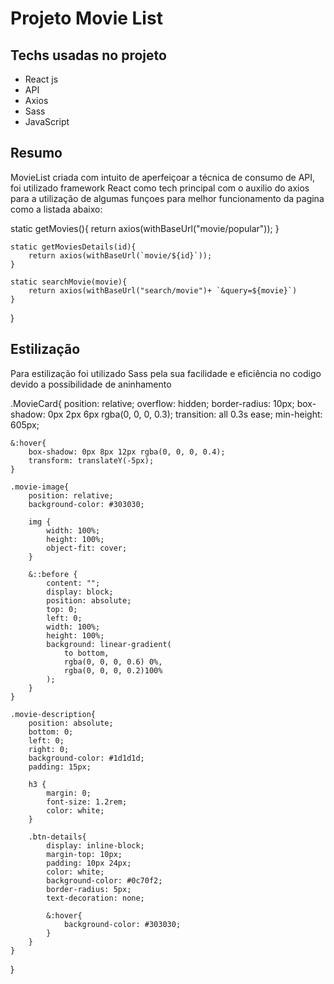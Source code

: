 # Projeto Movie List

## Techs usadas no projeto
- React js
- API
- Axios
- Sass
- JavaScript

## Resumo

MovieList criada com intuito de aperfeiçoar a técnica de consumo de API, foi utilizado framework React como tech principal com o auxilio do axios para a utilização de algumas funçoes para melhor funcionamento da pagina como a listada abaixo:

  static getMovies(){
        return axios(withBaseUrl("movie/popular"));
    }

    static getMoviesDetails(id){
        return axios(withBaseUrl(`movie/${id}`));
    }

    static searchMovie(movie){
        return axios(withBaseUrl("search/movie")+ `&query=${movie}`)
    }
}   


## Estilização

Para estilização foi utilizado Sass pela sua facilidade e eficiência no codigo devido a possibilidade de aninhamento

.MovieCard{
    position: relative;
    overflow: hidden;
    border-radius: 10px;
    box-shadow: 0px 2px 6px rgba(0, 0, 0, 0.3);
    transition: all 0.3s ease;
    min-height: 605px;

    &:hover{
        box-shadow: 0px 8px 12px rgba(0, 0, 0, 0.4);
        transform: translateY(-5px);
    }

    .movie-image{
        position: relative;
        background-color: #303030;

        img {
            width: 100%;
            height: 100%;
            object-fit: cover;
        }

        &::before {
            content: "";
            display: block;
            position: absolute;
            top: 0;
            left: 0;
            width: 100%;
            height: 100%;
            background: linear-gradient(
                to bottom,
                rgba(0, 0, 0, 0.6) 0%,
                rgba(0, 0, 0, 0.2)100%
            );
        }
    }

    .movie-description{
        position: absolute;
        bottom: 0;
        left: 0;
        right: 0;
        background-color: #1d1d1d;
        padding: 15px;

        h3 {
            margin: 0;
            font-size: 1.2rem;
            color: white;
        }

        .btn-details{
            display: inline-block;
            margin-top: 10px;
            padding: 10px 24px;
            color: white;
            background-color: #0c70f2;
            border-radius: 5px;
            text-decoration: none;

            &:hover{
                background-color: #303030;
            }
        }
    }
}
